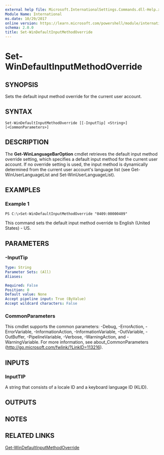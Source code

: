 ```yaml
---
external help file: Microsoft.InternationalSettings.Commands.dll-Help.xml
Module Name: International
ms.date: 10/29/2017
online version: https://learn.microsoft.com/powershell/module/international/set-windefaultinputmethodoverride?view=windowsserver2012r2-ps&wt.mc_id=ps-gethelp
schema: 2.0.0
title: Set-WinDefaultInputMethodOverride
---
```


# Set-WinDefaultInputMethodOverride

## SYNOPSIS
Sets the default input method override for the current user account.

## SYNTAX

```
Set-WinDefaultInputMethodOverride [[-InputTip] <String>] [<CommonParameters>]
```

## DESCRIPTION
The **Get-WinLanguageBarOption** cmdlet retrieves the default input method override setting, which specifies a default input method for the current user account. 
If no override setting is used, the input method is dynamically determined from the current user account's language list (see Get-WinUserLanguageList and Set-WinUserLanguageList).

## EXAMPLES

### Example 1
```
PS C:\>Set-WinDefaultInputMethodOverride "0409:00000409"
```

This command sets the default input method override to English (United States) - US.

## PARAMETERS

### -InputTip


```yaml
Type: String
Parameter Sets: (All)
Aliases: 

Required: False
Position: 0
Default value: None
Accept pipeline input: True (ByValue)
Accept wildcard characters: False
```

### CommonParameters
This cmdlet supports the common parameters: -Debug, -ErrorAction, -ErrorVariable, -InformationAction, -InformationVariable, -OutVariable, -OutBuffer, -PipelineVariable, -Verbose, -WarningAction, and -WarningVariable. For more information, see about_CommonParameters (http://go.microsoft.com/fwlink/?LinkID=113216).

## INPUTS

### InputTIP
A string that consists of a locale ID and a keyboard language ID (KLID).

## OUTPUTS

## NOTES

## RELATED LINKS

[Get-WinDefaultInputMethodOverride](./Get-WinDefaultInputMethodOverride.md)


